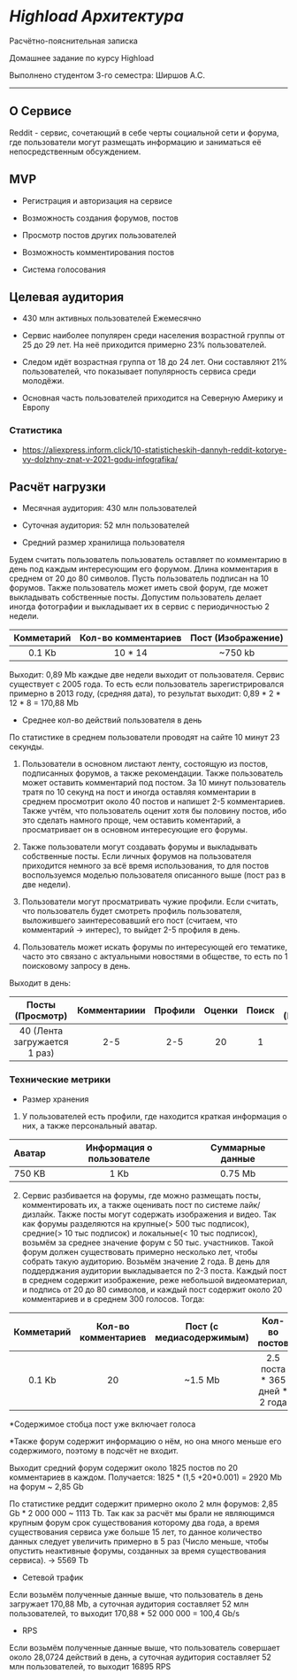 # *Highload Архитектура*

Расчётно-пояснительная записка

Домашнее задание по курсу Highload

Выполнено студентом 3-го семестра: Ширшов А.С.

  

---

## **О Сервисе**

Reddit - сервис, сочетающий в себе черты социальной сети и форума, где пользователи могут размещать информацию и заниматься её непосредственным обсуждением.

  

## **MVP**

- Регистрация и авторизация на сервисе

- Возможность создания форумов, постов

- Просмотр постов других пользователей

- Возможность комментирования постов

- Система голосования

## **Целевая аудитория**

- 430 млн активных пользователей Ежемесячно

- Сервис наиболее популярен среди населения возрастной группы от 25 до 29 лет. На неё приходится примерно 23% пользователей.

- Следом идёт возрастная группа от 18 до 24 лет. Они составляют 21% пользователей, что показывает популярность сервиса среди молодёжи.

- Основная часть пользователей приходится на Северную Америку и Европу

### Статистика

- https://aliexpress.inform.click/10-statisticheskih-dannyh-reddit-kotorye-vy-dolzhny-znat-v-2021-godu-infografika/

  

## **Расчёт нагрузки**

- Месячная аудитория: 430 млн пользователей

- Суточная аудитория: 52 млн пользователей

- Средний размер хранилища пользователя


Будем считать пользователь пользователь оставляет по комментарию в день под каждым интересующим его форумом. Длина комментария в среднем от 20 до 80 символов. Пусть пользователь подписан на 10 форумов. Также пользователь может иметь свой форум, где может выкладывать собственные посты. Допустим пользователь делает иногда фотографии и выкладывает их в сервис с периодичностью 2 недели.

| Комметарий    | Кол-во комментариев       | Пост (Изображение)      |
|:-------------:|:-------------------------:|:-----------------------:|
| 0.1 Kb        | 10 * 14                   |         ~750 kb         |

Выходит: 0,89 Mb каждые две недели выходит от пользователя. Сервис существует с 2005 года. То есть если пользователь зарегистрировался примерно в 2013 году, (средняя дата), то результат выходит: 0,89 * 2 * 12 * 8 = 170,88 Mb

- Среднее кол-во действий пользователя в день

По статистике в среднем пользователи проводят на сайте 10 минут 23 секунды. 

 1. Пользователи в основном листают ленту, состоящую из постов, подписанных форумов, а также рекомендации. Также пользователь может оставить комментарий под постом. За 10 минут пользователь тратя по 10 секунд на пост и иногда оставляя комментарии в среднем просмотрит около 40 постов и напишет 2-5 комментариев. Также учтём, что пользователь оценит хотя бы половину постов, ибо это сделать намного проще, чем оставить коментарий, а просматривает он в основном интересующие его форумы. 
 2. Также пользователи могут создавать форумы и выкладывать собственные посты. Если личных форумов на пользователя приходится немного за всё время использования, то для постов воспользуемся моделью пользователя описанного выше (пост раз в две недели).
 3. Пользователи могут просматривать чужие профили. Если считать, что пользователь будет смотреть профиль пользователя, выложившего заинтересовавший его пост (считаем, что комментарий -> интерес), то выйдет 2-5 профиля в день.

 4. Пользователь может искать форумы по интересующей его тематике, часто это связано с актуальными новостями в обществе, то есть по 1 поисковому запросу в день.
 
 Выходит в день:

| Посты (Просмотр)             |  Комментариии       | Профили   | Оценки | Поиск  | Пост (Выложить)|
|:----------------------------:|:-------------------:|:---------:|:------:|:------:|:--------------:|
| 40 (Лента загружается 1 раз) | 2-5                 |     2-5   | 20     |1       | 0,0714         |






### **Технические метрики**

- Размер хранения

1) У пользователей есть профили, где находится краткая информация о них, а также персональный аватар.

| Аватар        | Информация о пользователе | Суммарные данные |
|:-------------:|:-------------------------:|:----------------:|
| 750 KB        | 1 Kb                      |         0.75 Mb  |

2) Сервис разбивается на форумы, где можно размещать посты, комментировать их, а также оценивать пост по системе лайк/дизлайк. Также посты могут содержать изображения и видео. Так как форумы разделяются на крупные(> 500 тыс подписок), средние(> 10 тыс подписок) и локальные(< 10 тыс подписок), возьмём за среднее значение форум с 50 тыс. участников. Такой форум должен существовать примерно несколько лет, чтобы собрать такую аудиторию. Возьмём значение 2 года. В день для поддерджания аудитории выкладывается по 2-3 поста. Каждый пост в среднем содержит изображение, реже небольшой видеоматериал, и подпись от 20 до 80 символов, и каждый пост содержит около 20 комментариев и в среднем 300 голосов.
Тогда:

| Комметарий    | Кол-во комментариев       | Пост (с медиасодержимым)| Кол-во постов                |
|:-------------:|:-------------------------:|:-----------------------:|:----------------------------:|
| 0.1 Kb        | 20                        |         ~1.5 Mb         | 2.5 поста * 365 дней * 2 года|

*Содержимое стобца пост уже включает голоса

*Также форум содержит информацию о нём, но она много меньше его содержимого, поэтому в подсчёт не входит.

Выходит средний форум содержит около 1825 постов по 20 комментариев в каждом. Получается: 1825 * (1,5 +20*0.001) = 2920 Mb на форум ~ 2,85 Gb

По статистике реддит содержит примерно около 2 млн форумов: 2,85 Gb * 2 000 000 ~ 1113 Tb. Так как за расчёт мы брали не являющимся крупным форум срок существования которому два года, а время существования сервиса уже больше 15 лет, то данное количество данных следует увеличить примерно в 5 раз (Число меньше, чтобы опустить неактивные форумы, созданных за время существования сервиса). -> 5569 Tb

- Сетевой трафик

Если возьмём полученные данные выше, что пользователь в день загружает 170,88 Mb, а суточная аудитория составляет 52 млн пользователей, то выходит 170,88 * 52 000 000 = 100,4 Gb/s

- RPS

Если возьмём полученные данные выше, что пользователь совершает около 28,0724 действий в день, а суточная аудитория составляет 52 млн пользователей, то выходит 16895 RPS 